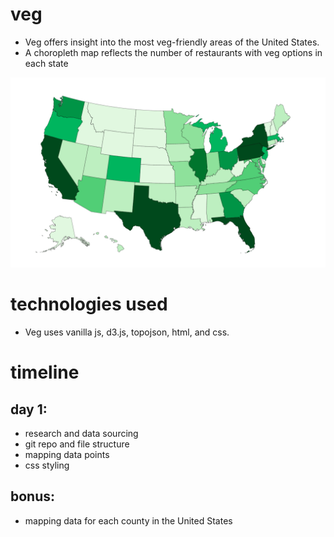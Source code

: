 # veg
* Veg offers insight into the most veg-friendly areas of the United States.
* A choropleth map reflects the number of restaurants with veg options in each state

![](./choropleth.png)

# technologies used
* Veg uses vanilla js, d3.js, topojson, html, and css.

# timeline

## day 1:
* research and data sourcing
* git repo and file structure
* mapping data points
* css styling

## bonus:
* mapping data for each county in the United States
